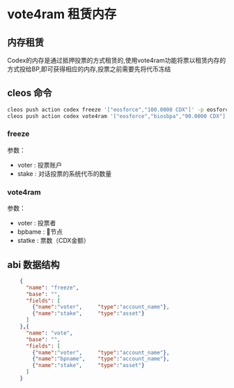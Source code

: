 # vote4ram 租赁内存

## 内存租赁

Codex的内存是通过抵押投票的方式租赁的,使用vote4ram功能将票以租赁内存的方式投给BP,即可获得相应的内存,投票之前需要先将代币冻结

## cleos 命令

```bash
cleos push action codex freeze '["eosforce","100.0000 CDX"]' -p eosforce
cleos push action codex vote4ram '["eosforce","biosbpa","90.0000 CDX"]' -p eosforce
```

### freeze

参数：

- voter : 投票账户
- stake : 对话投票的系统代币的数量

### vote4ram

参数：

- voter : 投票者
- bpbame : 节点
- statke : 票数（CDX金额）

## abi 数据结构
  
```json
    {
      "name": "freeze",
      "base": "",
      "fields": [
        {"name":"voter",     "type":"account_name"},
        {"name":"stake",     "type":"asset"}
      ]
    },{
      "name": "vote",
      "base": "",
      "fields": [
        {"name":"voter",     "type":"account_name"},
        {"name":"bpname",    "type":"account_name"},
        {"name":"stake",     "type":"asset"}
      ]
    }
```
